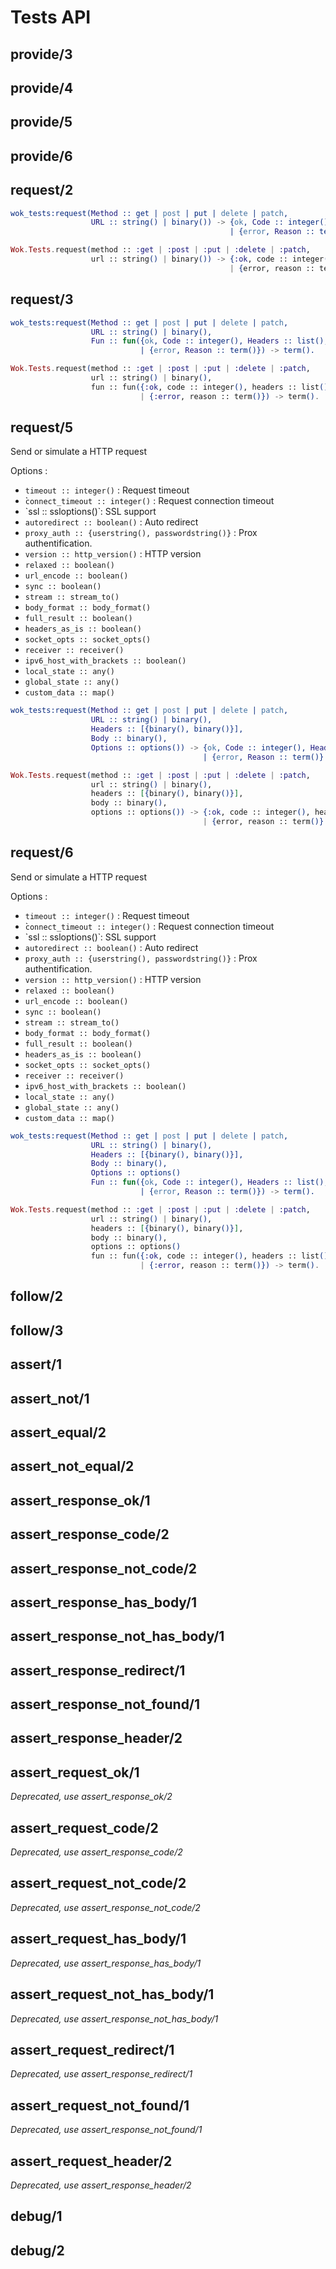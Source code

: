 # Tests API

## provide/3

## provide/4

## provide/5

## provide/6

## request/2

```erlang
wok_tests:request(Method :: get | post | put | delete | patch,
                  URL :: string() | binary()) -> {ok, Code :: integer(), Headers :: list(), Body :: binary()}
                                                 | {error, Reason :: term()}.
```

```elixir
Wok.Tests.request(method :: :get | :post | :put | :delete | :patch,
                  url :: string() | binary()) -> {:ok, code :: integer(), headers :: list(), body :: binary()}
                                                 | {error, reason :: term()}
```

## request/3

```erlang
wok_tests:request(Method :: get | post | put | delete | patch,
                  URL :: string() | binary(),
                  Fun :: fun({ok, Code :: integer(), Headers :: list(), Body :: binary()}
                             | {error, Reason :: term()}) -> term().
```

```elixir
Wok.Tests.request(method :: :get | :post | :put | :delete | :patch,
                  url :: string() | binary(),
                  fun :: fun({:ok, code :: integer(), headers :: list(), body :: binary()}
                             | {:error, reason :: term()}) -> term().
```

## request/5

Send or simulate a HTTP request

Options :

  * `timeout :: integer()` : Request timeout
  * ̀`connect_timeout :: integer()` : Request connection timeout
  * `ssl :: ssloptions()̀  : SSL support
  * `autoredirect :: boolean()` : Auto redirect
  * `proxy_auth :: {userstring(), passwordstring()}` : Prox authentification.
  * `version :: http_version()` : HTTP version
  * `relaxed :: boolean()`
  * `url_encode :: boolean()`
  * `sync :: boolean()`
  * `stream :: stream_to()`
  * `body_format :: body_format()`
  * `full_result :: boolean()`
  * `headers_as_is :: boolean()`
  * `socket_opts :: socket_opts()`
  * `receiver :: receiver()`
  * `ipv6_host_with_brackets :: boolean()`
  * `local_state :: any()`
  * `global_state :: any()`
  * `custom_data :: map()`

```erlang
wok_tests:request(Method :: get | post | put | delete | patch,
                  URL :: string() | binary(),
                  Headers :: [{binary(), binary()}],
                  Body :: binary(),
                  Options :: options()) -> {ok, Code :: integer(), Headers :: list(), Body :: binary()}
                                           | {error, Reason :: term()}.
```

```elixir
Wok.Tests.request(method :: :get | :post | :put | :delete | :patch,
                  url :: string() | binary(),
                  headers :: [{binary(), binary()}],
                  body :: binary(),
                  options :: options()) -> {:ok, code :: integer(), headers :: list(), body :: binary()}
                                           | {error, reason :: term()}
```

## request/6

Send or simulate a HTTP request

Options :

  * `timeout :: integer()` : Request timeout
  * ̀`connect_timeout :: integer()` : Request connection timeout
  * `ssl :: ssloptions()̀  : SSL support
  * `autoredirect :: boolean()` : Auto redirect
  * `proxy_auth :: {userstring(), passwordstring()}` : Prox authentification.
  * `version :: http_version()` : HTTP version
  * `relaxed :: boolean()`
  * `url_encode :: boolean()`
  * `sync :: boolean()`
  * `stream :: stream_to()`
  * `body_format :: body_format()`
  * `full_result :: boolean()`
  * `headers_as_is :: boolean()`
  * `socket_opts :: socket_opts()`
  * `receiver :: receiver()`
  * `ipv6_host_with_brackets :: boolean()`
  * `local_state :: any()`
  * `global_state :: any()`
  * `custom_data :: map()`

```erlang
wok_tests:request(Method :: get | post | put | delete | patch,
                  URL :: string() | binary(),
                  Headers :: [{binary(), binary()}],
                  Body :: binary(),
                  Options :: options()
                  Fun :: fun({ok, Code :: integer(), Headers :: list(), Body :: binary()}
                             | {error, Reason :: term()}) -> term().
```

```elixir
Wok.Tests.request(method :: :get | :post | :put | :delete | :patch,
                  url :: string() | binary(),
                  headers :: [{binary(), binary()}],
                  body :: binary(),
                  options :: options()
                  fun :: fun({:ok, code :: integer(), headers :: list(), body :: binary()}
                             | {:error, reason :: term()}) -> term().
```

## follow/2

## follow/3

## assert/1 

## assert_not/1

## assert_equal/2

## assert_not_equal/2

## assert_response_ok/1

## assert_response_code/2

## assert_response_not_code/2

## assert_response_has_body/1

## assert_response_not_has_body/1

## assert_response_redirect/1

## assert_response_not_found/1

## assert_response_header/2

## assert_request_ok/1

*Deprecated, use assert_response_ok/2*

## assert_request_code/2

*Deprecated, use assert_response_code/2*

## assert_request_not_code/2

*Deprecated, use assert_response_not_code/2*

## assert_request_has_body/1

*Deprecated, use assert_response_has_body/1*

## assert_request_not_has_body/1

*Deprecated, use assert_response_not_has_body/1*

## assert_request_redirect/1

*Deprecated, use assert_response_redirect/1*

## assert_request_not_found/1

*Deprecated, use assert_response_not_found/1*

## assert_request_header/2

*Deprecated, use assert_response_header/2*

## debug/1

## debug/2

